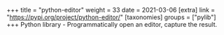 +++
title = "python-editor"
weight = 33
date = 2021-03-06
[extra]
link = "https://pypi.org/project/python-editor/"
[taxonomies]
groups = ["pylib"]
+++
Python library - Programmatically open an editor, capture the result.

